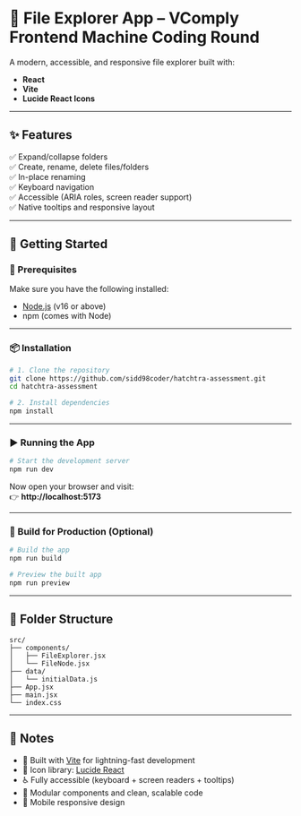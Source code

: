 # 📁 File Explorer App – VComply Frontend Machine Coding Round

A modern, accessible, and responsive file explorer built with:

- **React**
- **Vite**
- **Lucide React Icons**

---

## ✨ Features

✅ Expand/collapse folders  
✅ Create, rename, delete files/folders  
✅ In-place renaming  
✅ Keyboard navigation  
✅ Accessible (ARIA roles, screen reader support)  
✅ Native tooltips and responsive layout  

---

## 🚀 Getting Started

### 🔧 Prerequisites

Make sure you have the following installed:

- [Node.js](https://nodejs.org/) (v16 or above)
- npm (comes with Node)

---

### 📦 Installation

```bash
# 1. Clone the repository
git clone https://github.com/sidd98coder/hatchtra-assessment.git
cd hatchtra-assessment

# 2. Install dependencies
npm install
```

---

### ▶️ Running the App

```bash
# Start the development server
npm run dev
```

Now open your browser and visit:  
👉 **http://localhost:5173**

---

### 🧪 Build for Production (Optional)

```bash
# Build the app
npm run build

# Preview the built app
npm run preview
```

---

## 📁 Folder Structure

```
src/
├── components/
│   ├── FileExplorer.jsx
│   └── FileNode.jsx
├── data/
│   └── initialData.js
├── App.jsx
├── main.jsx
└── index.css
```

---

## 📌 Notes

- 🚀 Built with [Vite](https://vitejs.dev/) for lightning-fast development
- 🎨 Icon library: [Lucide React](https://lucide.dev/)
- ♿ Fully accessible (keyboard + screen readers + tooltips)
- 🧩 Modular components and clean, scalable code
- 📱 Mobile responsive design
